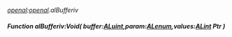 _[openal](../../modules/openal/openal-module.md):[openal](../../modules/openal/openal-module.md).alBufferiv_
##### Function alBufferiv:Void( buffer:[ALuint](../../modules/openal/openal-aluint.md),param:[ALenum](../../modules/openal/openal-alenum.md),values:[ALint](../../modules/openal/openal-alint.md) Ptr )
